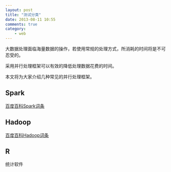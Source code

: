 ```yaml
---
layout: post
title: "测试分类"
date: 2013-08-11 10:55
comments: true
category: 
	- web
---
```


大数据处理面临海量数据的操作，若使用常规的处理方式，所消耗的时间将是不可忍受的。

采用并行处理框架可以有效的降低处理数据花费的时间。

本文将为大家介绍几种常见的并行处理框架。

## Spark 

[百度百科Spark词条](http://baike.baidu.com/link?url=Ak_2RnM-on8KWZMRWqUaWRxzzRxyGILfe3pzUMnYEAjoiR3Yb6Xvl6V7asTAot-VB1C4gwwmTYplXAVloZadhwnX7g8sEDmQ7eqPTqsP6aq)

## Hadoop

[百度百科Hadoop词条](http://baike.baidu.com/link?url=ok-if9HL8oMkDjcwRWSk2uPRZ2yaOxtNLS_yEDFRVdLhzp0tYa-BfHVNTE28UPWjrjCLsxPf4gJBx47kaGNaO_)

## R

统计软件

